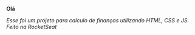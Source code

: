 **Olá**

*Esse foi um projeto para calculo de finanças utilizando HTML, CSS e JS. Feito na RocketSeat*